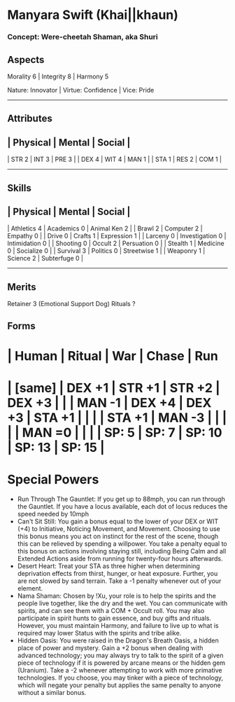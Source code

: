 Manyara Swift (Khai||khaun)
=========

### Concept: Were-cheetah Shaman, aka Shuri


Aspects
-------

Morality 6 | Integrity 8 | Harmony 5

Nature: Innovator | Virtue: Confidence | Vice: Pride 


* * * * * * * * * * * * * * * * * * * * * 

Attributes
----------

| Physical | Mental | Social |
------------------------------
| STR 2 | INT 3 | PRE 3 |
| DEX 4 | WIT 4 | MAN 1 |
| STA 1 | RES 2 | COM 1 |


* * * * * * * * * * * * * * * * * * * * * 

Skills
-----------

| Physical | Mental | Social |
---------------------------------------
| Athletics 4 | Academics 0 | Animal Ken 2 |
| Brawl 2 | Computer 2 | Empathy 0 |
| Drive 0 | Crafts 1 | Expression 1 |
| Larceny 0 | Investigation 0 | Intimidation 0 |
| Shooting 0 | Occult 2 | Persuation 0 |
| Stealth 1 | Medicine 0 | Socialize 0 |
| Survival 3 | Politics 0 | Streetwise 1 |
| Weaponry 1 | Science 2 | Subterfuge 0 | 


* * * * * * * * * * * * * * * * * * * * * 

Merits
------

Retainer 3 (Emotional Support Dog)
Rituals ?


Forms
------

| Human | Ritual | War | Chase | Run
=====================================
| [same] | DEX +1 | STR +1 | STR +2 | DEX +3 |
|        | MAN -1 | DEX +4 | DEX +3 | STA +1 |
|        |        | STA +1 | MAN -3 |        |
|        |        | MAN =0 |        |        |
| SP: 5  | SP: 7  | SP: 10 | SP: 13 | SP: 15 |         
=====================================


Special Powers
============
* Run Through The Gauntlet: If you get up to 88mph, you can run through the Gauntlet.  If you have a locus available, each dot of locus reduces the speed needed by 10mph
* Can't Sit Still: You gain a bonus equal to the lower of your DEX or WIT (+4) to Initiative, Noticing Movement, and Movement.  Choosing to use this bonus means you act on instinct for the rest of the scene, though this can be relieved by spending a willpower.  You take a penalty equal to this bonus on actions involving staying still, including Being Calm and all Extended Actions aside from running for twenty-four hours afterwards.
* Desert Heart: Treat your STA as three higher when determining deprivation effects from thirst, hunger, or heat exposure.  Further, you are not slowed by sand terrain.  Take a -1 penalty whenever out of your element.
* Nama Shaman: Chosen by !Xu, your role is to help the spirits and the people live together, like the dry and the wet.  You can communicate with spirits, and can see them with a COM + Occult roll.  You may also participate in spirit hunts to gain essence, and buy gifts and rituals.  However, you must maintain Harmony, and failure to live up to what is required may lower Status with the spirits and tribe alike.
* Hidden Oasis: You were raised in the Dragon's Breath Oasis, a hidden place of power and mystery.  Gain a +2 bonus when dealing with advanced technology; you may always try to talk to the spirit of a given piece of technology if it is powered by arcane means or the hidden gem (Uranium).  Take a -2 whenever attempting to work with more primative technologies.  If you choose, you may tinker with a piece of technology, which will negate your penalty but applies the same penalty to anyone without a similar bonus.
